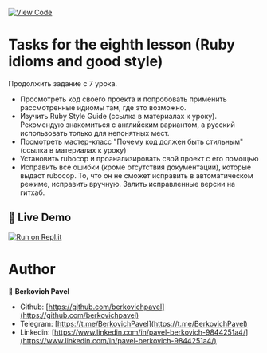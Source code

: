 [![View Code](https://img.shields.io/badge/View%20-Code-green)](https://github.com/berkovichpavel/ruby_course/tree/master/lesson_8)

# Tasks for the eighth lesson (Ruby idioms and good style)

Продолжить задание с 7 урока.

- Просмотреть код своего проекта и попробовать применить рассмотренные идиомы там, где это возможно.
- Изучить Ruby Style Guide (ссылка в материалах к уроку). Рекомендую знакомиться с английским вариантом, а русский использовать только для непонятных мест.
- Посмотреть мастер-класс "Почему код должен быть стильным" (ссылка в материалах к уроку)
- Установить rubocop и проанализировать свой проект с его помощью
- Исправить все ошибки (кроме отсутствия документации), которые выдаст rubocop. То, что он не сможет исправить в автоматическом режиме, исправить вручную. Залить исправленные версии на гитхаб.



## 🔴 Live Demo <a name = "ldl"></a>

[![Run on Repl.it](https://repl.it/badge/github/berkovichpavel/ruby_course)](https://rubycourse-3.berkovichpavel.repl.run)



# Author 

👤 **Berkovich Pavel**

- Github: [https://github.com/berkovichpavel](https://github.com/berkovichpavel)
- Telegram: [https://t.me/BerkovichPavel](https://t.me/BerkovichPavel)
- Linkedin: [https://www.linkedin.com/in/pavel-berkovich-9844251a4/](https://www.linkedin.com/in/pavel-berkovich-9844251a4/)
